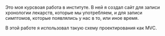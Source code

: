 Это моя курсвоая работа в институте. В ней я создал сайт для записи хронологии лекарств, которые мы употребляем, и для записи симптомов, которые появлялись у нас в то,
или иное время.

В этой работе я использовал такую схему проектирования как MVC.

